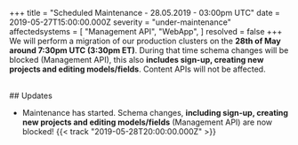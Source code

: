 +++
title = "Scheduled Maintenance - 28.05.2019 - 03:00pm UTC"
date = 2019-05-27T15:00:00.000Z
severity = "under-maintenance"
affectedsystems = [
  "Management API",
  "WebApp",
]
resolved = false
+++
We will perform a migration of our production clusters on the **28th of May around 7:30pm UTC (3:30pm ET)**. During that time schema changes will be blocked (Management API), this also **includes sign-up, creating new projects and editing models/fields**. Content APIs will not be affected.

<br/>
## Updates

- Maintenance has started. Schema changes, **including sign-up, creating new projects and editing models/fields** (Management API) are now blocked! {{< track "2019-05-28T20:00:00.000Z" >}}